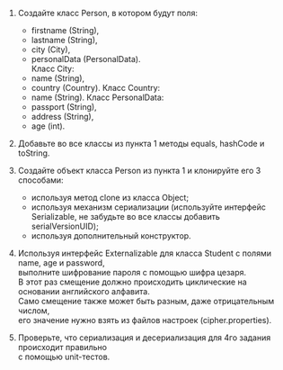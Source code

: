 1. Создайте класс Person, в котором будут поля:  
   - firstname (String),
   - lastname (String),
   - city (City),
   - personalData (PersonalData).  
   Класс City:
   - name (String),
   - country (Country).
   Класс Country:
   - name (String).
   Класс PersonalData:
   - passport (String),
   - address (String),
   - age (int).

2. Добавьте во все классы из пункта 1 методы equals, hashCode и toString.

3. Создайте объект класса Person из пункта 1 и клонируйте его 3 способами:
   - используя метод clone из класса Object;
   - используя механизм сериализации (используйте интерфейс Serializable, не забудьте во все классы добавить serialVersionUID);
   - используя дополнительный конструктор.
   
4. Используя интерфейс Externalizable для класса Student с полями name, age и password,  
   выполните шифрование пароля с помощью шифра цезаря.  
   В этот раз смещение должно происходить циклические на основании английского алфавита.  
   Само смещение также может быть разным, даже отрицательным числом,  
   его значение нужно взять из файлов настроек (cipher.properties).
   
5. Проверьте, что сериализация и десериализация для 4го задания происходит правильно  
   с помощью unit-тестов.